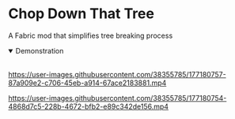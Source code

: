 # Chop Down That Tree
A Fabric mod that simplifies tree breaking process

<details open>
<summary>Demonstration</summary>
<br>

https://user-images.githubusercontent.com/38355785/177180757-87a909e2-c706-45eb-a914-67ace2183881.mp4

https://user-images.githubusercontent.com/38355785/177180754-4868d7c5-228b-4672-bfb2-e89c342de156.mp4

</details>

